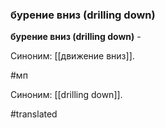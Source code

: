 ### бурение вниз (drilling down)

**бурение вниз (drilling down)** -

Синоним: [[движение вниз]].

#мп

Синоним: [[drilling down]].

#translated
